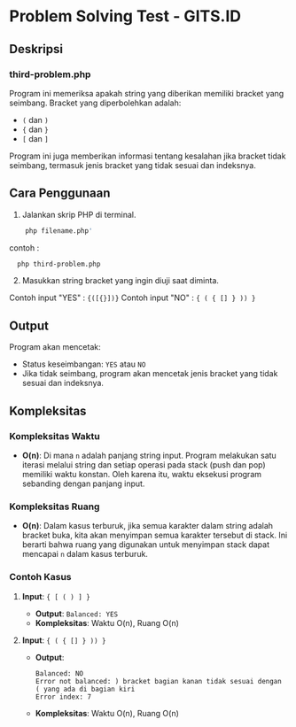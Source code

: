 # Problem Solving Test - GITS.ID

## Deskripsi

### third-problem.php

Program ini memeriksa apakah string yang diberikan memiliki bracket yang seimbang. Bracket yang diperbolehkan adalah:

- `(` dan `)`
- `{` dan `}`
- `[` dan `]`

Program ini juga memberikan informasi tentang kesalahan jika bracket tidak seimbang, termasuk jenis bracket yang tidak sesuai dan indeksnya.

## Cara Penggunaan

1. Jalankan skrip PHP di terminal.

```bash
    php filename.php'
```

contoh :

```bash
  php third-problem.php
```

2. Masukkan string bracket yang ingin diuji saat diminta.

Contoh input "YES" : `{([{}])}`
Contoh input "NO" : `{ ( { [] } )) }`

## Output

Program akan mencetak:

- Status keseimbangan: `YES` atau `NO`
- Jika tidak seimbang, program akan mencetak jenis bracket yang tidak sesuai dan indeksnya.

## Kompleksitas

### Kompleksitas Waktu

- **O(n)**: Di mana `n` adalah panjang string input. Program melakukan satu iterasi melalui string dan setiap operasi pada stack (push dan pop) memiliki waktu konstan. Oleh karena itu, waktu eksekusi program sebanding dengan panjang input.

### Kompleksitas Ruang

- **O(n)**: Dalam kasus terburuk, jika semua karakter dalam string adalah bracket buka, kita akan menyimpan semua karakter tersebut di stack. Ini berarti bahwa ruang yang digunakan untuk menyimpan stack dapat mencapai `n` dalam kasus terburuk.

### Contoh Kasus

1. **Input**: `{ [ ( ) ] }`

   - **Output**: `Balanced: YES`
   - **Kompleksitas**: Waktu O(n), Ruang O(n)

2. **Input**: `{ ( { [] } )) }`
   - **Output**:
     ```
     Balanced: NO
     Error not balanced: ) bracket bagian kanan tidak sesuai dengan ( yang ada di bagian kiri
     Error index: 7
     ```
   - **Kompleksitas**: Waktu O(n), Ruang O(n)
